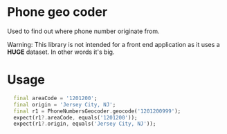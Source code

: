 # Phone geo coder

Used to find out where phone number originate from.

Warning: This library is not intended for a front end application as it uses a **HUGE** dataset. In other words it's big.

# Usage

```dart
  final areaCode = '1201200';
  final origin = 'Jersey City, NJ';
  final r1 = PhoneNumbersGeocoder.geocode('1201200999');
  expect(r1?.areaCode, equals('1201200'));
  expect(r1?.origin, equals('Jersey City, NJ'));
```